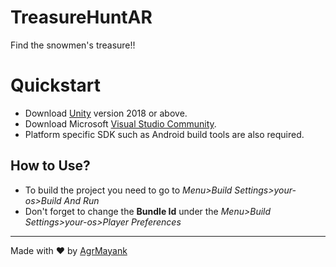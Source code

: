 # TreasureHuntAR
 Find the snowmen's treasure!!

# Quickstart

- Download [Unity](https://unity3d.com/get-unity/download/archive) version 2018
  or above.
- Download Microsoft
  [Visual Studio Community](https://visualstudio.microsoft.com/).
- Platform specific SDK such as Android build tools are also required.

## How to Use?

- To build the project you need to go to _Menu>Build Settings>your-os>Build And
  Run_
- Don't forget to change the **Bundle Id** under the _Menu>Build
  Settings>your-os>Player Preferences_

<hr>

Made with ❤ by [AgrMayank](https://AgrMayank.GitHub.io)
